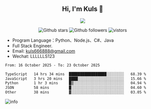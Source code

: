 <h2 align="center"> Hi, I'm Kuls 👋 </h2>
<p align="center">
    <p align="center">
        <img src=" https://avatars.githubusercontent.com/u/42165104?s=460&u=5c7fbf0bce7d4b38a15a44676e6f64b529e47598&v=4"/>
    </p>
    <p align="center">
      <img src="https://img.shields.io/github/stars/hellokuls?style=social" alt="Github stars" />
      <img src="https://img.shields.io/github/followers/hellokuls?style=social" alt="Github followers" />
      <img src="https://visitor-badge.glitch.me/badge?page_id=hellokuls.readme" alt="vistors" />
    </p>
</p>

- Program Language：Python、Node.js、C#、Java
- Full Stack Engineer.
- Email: kuls666888@gmail.com
- Wechat: LLLLLLS123

<!--START_SECTION:waka-->

```txt
From: 16 October 2025 - To: 23 October 2025

TypeScript   14 hrs 34 mins  █████████████████░░░░░░░░   68.39 %
JavaScript   3 hrs 20 mins   ████░░░░░░░░░░░░░░░░░░░░░   15.66 %
Python       1 hr 3 mins     █▒░░░░░░░░░░░░░░░░░░░░░░░   04.94 %
JSON         58 mins         █░░░░░░░░░░░░░░░░░░░░░░░░   04.60 %
Other        38 mins         ▓░░░░░░░░░░░░░░░░░░░░░░░░   03.05 %
```

<!--END_SECTION:waka-->

![info](https://github-readme-stats.vercel.app/api?username=hellokuls&show_icons=true&count_private=true&hide=prs&theme=default_repocard)


